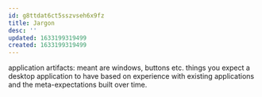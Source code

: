```yaml
---
id: g8ttdat6ct5sszvseh6x9fz
title: Jargon
desc: ''
updated: 1633199319499
created: 1633199319499
---
```


application artifacts: meant are windows, buttons etc. things you expect a desktop application to have based on experience with existing applications and the meta-expectations built over time.
